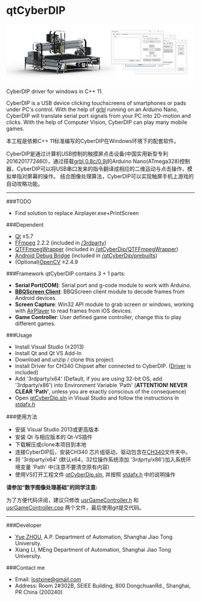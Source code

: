 # qtCyberDIP
![CyberDIP](/pic/CyberDIP.png)

CyberDIP driver for windows in C++ 11.

CyberDIP is a USB device clicking touchscreens of smartphones or pads under PC's control. 
With the help of [grbl](https://github.com/grbl/grbl) running on an Arduino Nano, CyberDIP will translate serial port signals from your PC into 2D-motion and clicks.
With the help of Computer Vision, CyberDIP can play many mobile games.

本工程是依赖C++ 11标准编写的CyberDIP在Windows环境下的配套软件。

CyberDIP是通过计算机USB控制的触摸屏点击设备(中国实用新型专利2016201772460)，通过搭载[grbl 0.8c/0.9j](https://github.com/grbl/grbl)的Arduino Nano(ATmega328)控制器，CyberDIP可以将USB串口发来的指令翻译成相应的二维运动与点击操作，模拟单指对屏幕的操作。
结合图像处理算法，CyberDIP可以实现触屏手机上游戏的自动攻略功能。

***
###TODO
* Find solution to replace Airplayer.exe+PrintScreen

###Dependent
* [Qt](https://www.qt.io/) ≥5.7
* [FFmpeg](https://ffmpeg.org/) 2.2.2 (included in [/3rdparty](/3rdparty))
* [QTFFmpegWrapper](https://inqlude.org/libraries/qtffmpegwrapper.html) (included in [/qtCyberDip/QTFFmpegWrapper](/qtCyberDip/QTFFmpegWrapper))
* [Android Debug Bridge](http://developer.android.com/tools/help/adb.html) (included in [/qtCyberDip/prebuilts](/qtCyberDip/prebuilts))
* (Optional)[OpenCV](http://www.opencv.org/) ≥2.4.9

###Framework
qtCyberDIP contains 3 + 1 parts:
* __Serial Port(COM)__: Serial port and g-code module to work with Arduino.
* __[BBQScreen Client](https://github.com/xplodwild/bbqscreen_client)__: BBQScreen client module to decode frames from Android devices.
* __Screen Capture__: Win32 API module to grab screen or windows, working with [AirPlayer](http://pro.itools.cn/airplayer) to read frames from iOS devices.
* __Game Controller__: User defined game controller, change this to play different games.

###Usage
* Install Visual Studio (≥2013)
* Install Qt and Qt VS Add-In
* Download and unzip / clone this project.
* Install Driver for CH340 Chipset after connected to CyberDIP. ([Driver](/CH340) is included)
* Add '3rdparty/x64' (Default, if you are using 32-bit OS, add '3rdparty/x86') into Environment Variable 'Path' (__ATTENTION! NEVER CLEAR 'Path'__, unless you are exactly conscious of the consequence)
* Open [qtCyberDip.sln](/qtCyberDip.sln) in Visual Studio and follow the instructions in [stdafx.h](qtCyberDip/stdafx.h)

###使用方法
* 安装 Visual Studio 2013或更高版本
* 安装 Qt 与相应版本的 Qt-VS插件
* 下载解压或clone本项目到本地
* 连接CyberDIP后，安装CH340 芯片组驱动，驱动包含在[CH340](/CH340)文件夹中。
* 将 '3rdparty/x64' (默认x64，32位操作系统添加 '3rdprty/x86')加入系统环境变量 'Path' 中(注意不要清空原有内容)
* 使用VS打开工程文件 [qtCyberDip.sln](/qtCyberDip.sln), 并按照 [stdafx.h](qtCyberDip/stdafx.h) 中的说明操作

__请参加“数字图像处理基础”的同学注意:__

为了方便代码评阅，建议只修改 [usrGameController.h](/qtCyberDip/usrGameController.h) 和 [usrGameController.cpp](/qtCyberDip/usrGameController.cpp) 两个文件，最后使用git提交代码。

***
###Developer
* [Yue ZHOU](http://cvpr.sjtu.edu.cn/aboutme.aspx), A.P. Department of Automation, Shanghai Jiao Tong University.
* Xiang LI, MEng Department of Automation, Shanghai Jiao Tong University. 

###Contact me
* Email: lostxine@gmail.com
* Address: Room 2#302B, SEIEE Building, 800 DongchuanRd., Shanghai, PR China (200240)
